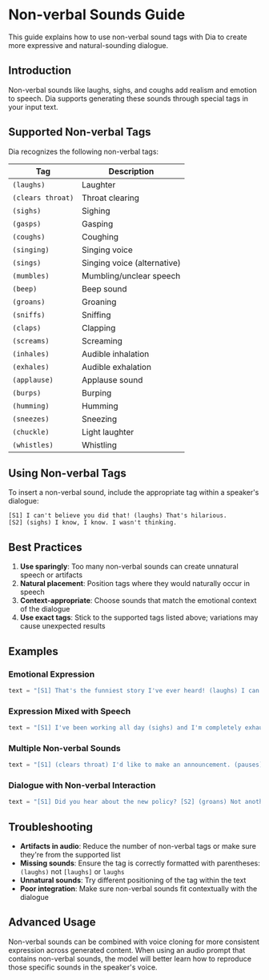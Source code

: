 # Non-verbal Sounds Guide

This guide explains how to use non-verbal sound tags with Dia to create more expressive and natural-sounding dialogue.

## Introduction

Non-verbal sounds like laughs, sighs, and coughs add realism and emotion to speech. Dia supports generating these sounds through special tags in your input text.

## Supported Non-verbal Tags

Dia recognizes the following non-verbal tags:

| Tag | Description |
|-----|-------------|
| `(laughs)` | Laughter |
| `(clears throat)` | Throat clearing |
| `(sighs)` | Sighing |
| `(gasps)` | Gasping |
| `(coughs)` | Coughing |
| `(singing)` | Singing voice |
| `(sings)` | Singing voice (alternative) |
| `(mumbles)` | Mumbling/unclear speech |
| `(beep)` | Beep sound |
| `(groans)` | Groaning |
| `(sniffs)` | Sniffing |
| `(claps)` | Clapping |
| `(screams)` | Screaming |
| `(inhales)` | Audible inhalation |
| `(exhales)` | Audible exhalation |
| `(applause)` | Applause sound |
| `(burps)` | Burping |
| `(humming)` | Humming |
| `(sneezes)` | Sneezing |
| `(chuckle)` | Light laughter |
| `(whistles)` | Whistling |

## Using Non-verbal Tags

To insert a non-verbal sound, include the appropriate tag within a speaker's dialogue:

```
[S1] I can't believe you did that! (laughs) That's hilarious.
[S2] (sighs) I know, I know. I wasn't thinking.
```

## Best Practices

1. **Use sparingly**: Too many non-verbal sounds can create unnatural speech or artifacts
2. **Natural placement**: Position tags where they would naturally occur in speech
3. **Context-appropriate**: Choose sounds that match the emotional context of the dialogue
4. **Use exact tags**: Stick to the supported tags listed above; variations may cause unexpected results

## Examples

### Emotional Expression
```python
text = "[S1] That's the funniest story I've ever heard! (laughs) I can't believe it!"
```

### Expression Mixed with Speech
```python
text = "[S1] I've been working all day (sighs) and I'm completely exhausted."
```

### Multiple Non-verbal Sounds
```python
text = "[S1] (clears throat) I'd like to make an announcement. (pauses) We've reached our goal!"
```

### Dialogue with Non-verbal Interaction
```python
text = "[S1] Did you hear about the new policy? [S2] (groans) Not another one."
```

## Troubleshooting

- **Artifacts in audio**: Reduce the number of non-verbal tags or make sure they're from the supported list
- **Missing sounds**: Ensure the tag is correctly formatted with parentheses: `(laughs)` not `[laughs]` or `laughs`
- **Unnatural sounds**: Try different positioning of the tag within the text
- **Poor integration**: Make sure non-verbal sounds fit contextually with the dialogue

## Advanced Usage

Non-verbal sounds can be combined with voice cloning for more consistent expression across generated content. When using an audio prompt that contains non-verbal sounds, the model will better learn how to reproduce those specific sounds in the speaker's voice.
